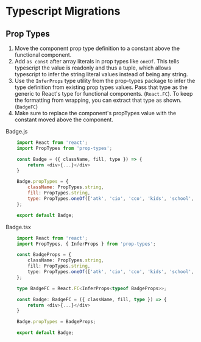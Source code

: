 # Typescript Migrations

## Prop Types

1. Move the component prop type definition to a constant above the functional component.
2. Add `as const` after array literals in prop types like `oneOf`. This tells typescript the value is readonly and thus a tuple, which allows typescript to infer the string literal values instead of being any string.
3. Use the `InferProps` type utility from the prop-types package to infer the type definition from existing prop types values. Pass that type as the generic to React's type for functional components. (`React.FC`). To keep the formatting from wrapping, you can extract that type as shown. (`BadgeFC`)
4. Make sure to replace the component's propTypes value with the constant moved above the component. 

Badge.js

```javascript
    import React from 'react';
    import PropTypes from 'prop-types';

    const Badge = ({ className, fill, type }) => {
        return <div>{...}</div>
    }

    Badge.propTypes = {
        className: PropTypes.string,
        fill: PropTypes.string,
        type: PropTypes.oneOf(['atk', 'cio', 'cco', 'kids', 'school', 'shop']).isRequired,
    };

    export default Badge;
```

Badge.tsx

```typescript
    import React from 'react';
    import PropTypes, { InferProps } from 'prop-types';

    const BadgeProps = {
        className: PropTypes.string,
        fill: PropTypes.string,
        type: PropTypes.oneOf(['atk', 'cio', 'cco', 'kids', 'school', 'shop'] as const).isRequired,
    };

    type BadgeFC = React.FC<InferProps<typeof BadgeProps>>;

    const Badge: BadgeFC = ({ className, fill, type }) => {
        return <div>{...}</div>
    }

    Badge.propTypes = BadgeProps;

    export default Badge;
```